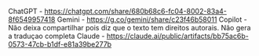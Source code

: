 ChatGPT - https://chatgpt.com/share/680b68c6-fc04-8002-83a4-8f6549957418
Gemini - https://g.co/gemini/share/c23f46b58011
Copilot - Não deixa compartilhar pois diz que o texto tem direitos autorais. Não gera a traduçao completa
Claude - https://claude.ai/public/artifacts/bb75ac6b-0573-47cb-b1df-e81a39be277b
